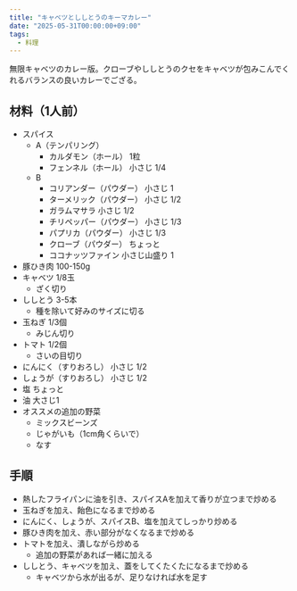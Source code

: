 ```yaml
---
title: "キャベツとししとうのキーマカレー"
date: "2025-05-31T00:00:00+09:00"
tags:
  - 料理
---
```


無限キャベツのカレー版。クローブやししとうのクセをキャベツが包みこんでくれるバランスの良いカレーでござる。

## 材料（1人前）

- スパイス
  - A（テンパリング）
    - カルダモン（ホール） 1粒
    - フェンネル（ホール） 小さじ 1/4
  - B
    - コリアンダー（パウダー） 小さじ 1
    - ターメリック（パウダー） 小さじ 1/2
    - ガラムマサラ 小さじ 1/2
    - チリペッパー（パウダー） 小さじ 1/3
    - パプリカ（パウダー） 小さじ 1/3
    - クローブ（パウダー） ちょっと
    - ココナッツファイン 小さじ山盛り 1
- 豚ひき肉 100-150g
- キャベツ 1/8玉
  - ざく切り
- ししとう 3-5本
  - 種を除いて好みのサイズに切る
- 玉ねぎ 1/3個
  - みじん切り
- トマト 1/2個
  - さいの目切り
- にんにく（すりおろし） 小さじ 1/2
- しょうが（すりおろし） 小さじ 1/2
- 塩 ちょっと
- 油 大さじ1
- オススメの追加の野菜
  - ミックスビーンズ
  - じゃがいも（1cm角くらいで）
  - なす

## 手順

- 熱したフライパンに油を引き、スパイスAを加えて香りが立つまで炒める
- 玉ねぎを加え、飴色になるまで炒める
- にんにく、しょうが、スパイスB、塩を加えてしっかり炒める
- 豚ひき肉を加え、赤い部分がなくなるまで炒める
- トマトを加え、潰しながら炒める
  - 追加の野菜があれば一緒に加える
- ししとう、キャベツを加え、蓋をしてくたくたになるまで炒める
  - キャベツから水が出るが、足りなければ水を足す
